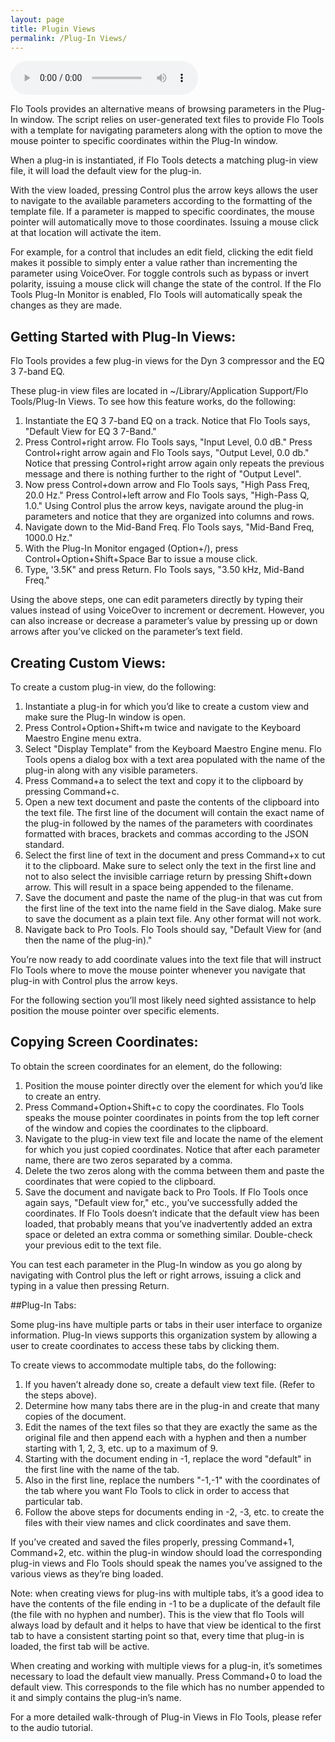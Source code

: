 ```yaml
---
layout: page
title: Plugin Views
permalink: /Plug-In Views/
---
```


<script src="/js/audio.js"></script>

<audio controls id="audioFloTools2.0PlugInViews" onPlaying="playing(this)" onPause="pauseing(this)" onEnded="ending(this)">
<source src="/Plug-In Views/Flo Tools Plug-In Views demo.m4a" type="audio/mp4">
Your browser does not support html5 audio.
</audio>

Flo Tools provides an alternative means of browsing parameters in the Plug-In window. The script relies on user-generated text files to provide Flo Tools with a template for navigating parameters along with the option to move the mouse pointer to specific coordinates within the Plug-In window.

When a plug-in is instantiated, if Flo Tools detects a matching plug-in view file, it will load the default view for the plug-in.

With the view loaded, pressing Control plus the arrow keys allows the user to navigate to the available parameters according to the formatting of the template file. If a parameter is mapped to specific coordinates, the mouse pointer will automatically move to those coordinates. Issuing a mouse click at that location will activate the item.

For example, for a control that includes an edit field, clicking the edit field makes it possible to simply enter a value rather than incrementing the parameter using VoiceOver. For toggle controls such as bypass or invert polarity, issuing a mouse click will change the state of the control. If the Flo Tools Plug-In Monitor is enabled, Flo Tools will automatically speak the changes as they are made.

## Getting Started with Plug-In Views:

Flo Tools provides a few plug-in views for the Dyn 3 compressor and the EQ 3  7-band EQ.

These plug-in view files  are located in ~/Library/Application Support/Flo Tools/Plug-In Views. To see how this feature works, do the following:

1. Instantiate the EQ 3 7-band EQ on a track. Notice that Flo Tools says, "Default View for EQ 3 7-Band."
2. Press Control+right arrow. Flo Tools says, "Input Level, 0.0 dB." Press Control+right arrow again and Flo Tools says, "Output Level, 0.0 db." Notice that pressing Control+right arrow again only repeats the previous message and there is nothing further to the right of "Output Level".
3. Now press Control+down arrow and Flo Tools says, "High Pass Freq, 20.0 Hz." Press Control+left arrow and Flo Tools says, "High-Pass Q, 1.0." Using Control plus the arrow keys, navigate around the plug-in parameters and notice that they are organized into columns and rows.
4. Navigate down to the Mid-Band Freq. Flo Tools says, "Mid-Band Freq, 1000.0 Hz."
5. With the Plug-In Monitor engaged (Option+/), press Control+Option+Shift+Space Bar to issue a mouse click.
6. Type, '3.5K" and press Return. Flo Tools says, "3.50 kHz, Mid-Band Freq."

Using the above steps, one can edit parameters directly by typing their values instead of using VoiceOver to increment or decrement. However, you can also increase or decrease a parameter’s value by pressing up or down arrows after you’ve clicked on the parameter’s text field.


## Creating Custom Views:

To create a custom plug-in view, do the following:

1. Instantiate a plug-in for which you’d like to create a custom view and make sure the Plug-In window is open.
2. Press Control+Option+Shift+m twice and  navigate to the Keyboard Maestro Engine menu extra.
3. Select "Display Template" from the Keyboard Maestro Engine menu. Flo Tools opens a dialog box with a text area populated with the name of the plug-in along with any visible parameters.
4. Press Command+a to select the text and copy it to the clipboard by pressing Command+c.
5. Open a new text document and paste the contents of the clipboard into the text file. The first line of the document will contain the exact name of the plug-in followed by the names of the parameters with coordinates formatted with braces, brackets and commas according to the JSON standard.
6. Select the first line of text in the document and press Command+x to cut it to the clipboard. Make sure to select only the text in the first line and not to also select the invisible carriage return by pressing Shift+down arrow. This will result in a space being appended to the filename.
7. Save the document and paste the name of the plug-in that was cut from the first line of the text into the name field in the Save dialog. Make sure to save the document as a plain text file. Any other format will not work.
8. Navigate back to Pro Tools. Flo Tools should say, "Default View for (and then the name of the plug-in)."

You’re now ready to add coordinate values into the text file that will instruct Flo Tools where to move the mouse pointer whenever you navigate that plug-in with Control plus the arrow keys.

For the following section you’ll most likely need sighted assistance to help position the mouse pointer over specific elements.

## Copying Screen Coordinates:

To obtain the screen coordinates for an element, do the following:

1. Position the mouse pointer directly over the element for which you’d like to create an entry.
2. Press Command+Option+Shift+c to copy the coordinates. Flo Tools speaks the mouse pointer coordinates in points from the top left corner of the window and copies the coordinates to the clipboard.
3. Navigate to the plug-in view text file and locate the name of the element for which you just copied coordinates. Notice that after each parameter name, there are two zeros separated by a comma.
4. Delete the two zeros along with the comma between them and paste the coordinates that were copied to the clipboard.
5. Save the document and navigate back to Pro Tools. If Flo Tools once again says, "Default view for," etc., you’ve successfully added the coordinates. If Flo Tools doesn’t indicate that the default view has been loaded, that probably means that you’ve inadvertently added an extra space or deleted an extra comma or something similar. Double-check your previous edit to the text file.

You can test each parameter in the Plug-In window as you go along by navigating with Control plus the left or right arrows, issuing a click and typing in a value then pressing Return.

##Plug-In Tabs:

Some plug-ins have multiple parts or tabs in their user interface to organize information. Plug-In views supports this organization system by allowing a user to create coordinates to access these tabs by clicking them.

To create views to accommodate multiple tabs, do the following:

1. If you haven’t already done so, create a default view text file. (Refer to the steps above).
2. Determine how many tabs there are in the plug-in and create that many copies of the document.
3. Edit the names of the text files so that they are exactly the same as the original file and then append each with a hyphen and then a number starting with 1, 2, 3, etc. up to a maximum of 9.
4. Starting with the document ending in -1, replace the word "default" in the first line with the name of the tab.
5. Also in the first line, replace the numbers "-1,-1" with the coordinates of the tab where you want Flo Tools to click in order to access that particular tab.
6. Follow the above steps for documents ending in -2, -3, etc. to create the  files with their view names and click coordinates and save them.

If you’ve created and saved the files properly, pressing Command+1, Command+2, etc. within the plug-in window should load the corresponding plug-in views and Flo Tools should speak the names you’ve assigned to the various views as they’re bing loaded.

Note: when creating views for plug-ins with multiple tabs, it’s a good idea to have the contents of the file ending in -1 to be a duplicate of the default file (the file with no hyphen and number). This is the view that flo Tools will always load by default and it helps to have that view be identical to the first tab to have a consistent starting point so that, every time that plug-in is loaded, the first tab will be active.

When creating and working with multiple views for a plug-in, it’s sometimes necessary to load the default view manually. Press Command+0 to load the default view. This corresponds to the file which has no number appended to it and simply contains the plug-in’s name.

For a more detailed walk-through of Plug-in Views in Flo Tools, please refer to the audio tutorial.
